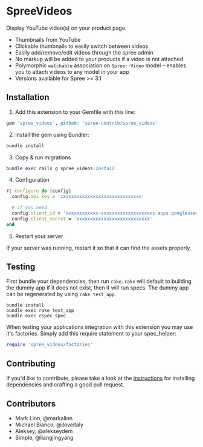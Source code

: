 SpreeVideos
===========

Display YouTube video(s) on your product page.

* Thumbnails from YouTube
* Clickable thumbnails to easily switch between videos
* Easily add/remove/edit videos through the spree admin
* No markup will be added to your products if a video is not attached
* Polymorphic `watchable` association on `Spree::Video` model – enables you to attach videos to any model in your app
* Versions available for Spree >= 3.1

## Installation

1. Add this extension to your Gemfile with this line:
  ```ruby
  gem 'spree_videos', github: 'spree-contrib/spree_videos'
  ```

2. Install the gem using Bundler:
  ```ruby
  bundle install
  ```

3. Copy & run migrations
  ```ruby
  bundle exec rails g spree_videos:install
  ```

4. Configuration
  ```ruby
  Yt.configure do |config|
    config.api_key = 'xxxxxxxxxxxxxxxxxxxxxxxxxxxxxx'

    # if you need
    config.client_id = 'xxxxxxxxxxxx-xxxxxxxxxxxxxxxxxxxx.apps.googleusercontent.com'
    config.client_secret = 'xxxxxxxxxxxxxxxxxxxxxxxxxxx'
  end
  ```

5. Restart your server

  If your server was running, restart it so that it can find the assets properly.

## Testing

First bundle your dependencies, then run `rake`. `rake` will default to building the dummy app if it does not exist, then it will run specs. The dummy app can be regenerated by using `rake test_app`.

```shell
bundle install
bundle exec rake test_app
bundle exec rspec spec
```

When testing your applications integration with this extension you may use it's factories.
Simply add this require statement to your spec_helper:

```ruby
require 'spree_videos/factories'
```


## Contributing

If you'd like to contribute, please take a look at the
[instructions](CONTRIBUTING.md) for installing dependencies and crafting a good
pull request.

## Contributors
* Mark Linn, @markalinn
* Michael Bianco, @iloveitaly
* Aleksey, @alekseydem
* Simple, @liangjingyang
